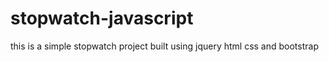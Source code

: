 # stopwatch-javascript
this is a simple stopwatch project built using jquery html css and bootstrap
